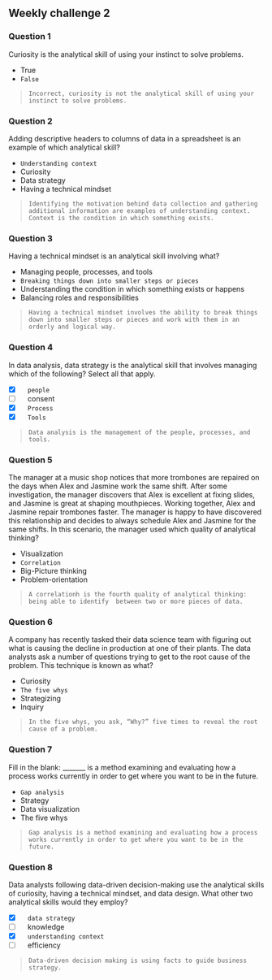 ## Weekly challenge 2

### Question 1

Curiosity is the analytical skill of using your instinct to solve problems.

* True
* ```False```

> ```Incorrect, curiosity is not the analytical skill of using your instinct to solve problems.```

### Question 2

Adding descriptive headers to columns of data in a spreadsheet is an example of which analytical skill?

* ```Understanding context```
* Curiosity
* Data strategy
* Having a technical mindset

> ```Identifying the motivation behind data collection and gathering additional information are examples of understanding context. Context is the condition in which something exists.```

### Question 3

Having a technical mindset is an analytical skill involving what?

* Managing people, processes, and tools 
* ```Breaking things down into smaller steps or pieces```
* Understanding the condition in which something exists or happens
* Balancing roles and responsibilities

> ```Having a technical mindset involves the ability to break things down into smaller steps or pieces and work with them in an orderly and logical way.```

### Question 4

In data analysis, data strategy is the analytical skill that involves managing which of the following? Select all that apply.

- [x] &ensp;&ensp;```people```
- [ ] &ensp;&ensp;consent
- [x] &ensp;&ensp;```Process```
- [x] &ensp;&ensp;```Tools```

>```Data analysis is the management of the people, processes, and tools.```

### Question 5

The manager at a music shop notices that more trombones are repaired on the days when Alex and Jasmine work the same shift. After some investigation, the manager discovers that Alex is excellent at fixing slides, and Jasmine is great at shaping mouthpieces. Working together, Alex and Jasmine repair trombones faster. The manager is happy to have discovered this relationship and decides to always schedule Alex and Jasmine for the same shifts. In this scenario, the manager used which quality of analytical thinking?

* Visualization
* ```Correlation```
* Big-Picture thinking
* Problem-orientation

> ```A correlationh is the fourth quality of analytical thinking: being able to identify  between two or more pieces of data.```

### Question 6

A company has recently tasked their data science team with figuring out what is causing the decline in production at one of their plants. The data analysts ask a number of questions trying to get to the root cause of the problem. This technique is known as what?

* Curiosity
* ```The five whys```
* Strategizing
* Inquiry

> ```In the five whys, you ask, “Why?” five times to reveal the root cause of a problem.```

### Question 7

Fill in the blank: _______ is a method examining and evaluating how a process works currently in order to get where you want to be in the future.

* ```Gap analysis```
* Strategy
* Data visualization
* The five whys

> ```Gap analysis is a method examining and evaluating how a process works currently in order to get where you want to be in the future.```

### Question 8

Data analysts following data-driven decision-making use the analytical skills of curiosity, having a technical mindset, and data design. What other two analytical skills would they employ?

- [x] &ensp;&ensp;```data strategy```
- [ ] &ensp;&ensp;knowledge
- [x] &ensp;&ensp;```understanding context```
- [ ] &ensp;&ensp;efficiency

> ```Data-driven decision making is using facts to guide business strategy.```